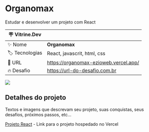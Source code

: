 # Organomax

Estudar e desenvolver um projeto com React

| :placard: Vitrine.Dev |     |
| -------------  | --- |
| :sparkles: Nome        | **Organomax**
| :label: Tecnologias | React, javascrit, html, css
| :rocket: URL         | https://organomax-ezioweb.vercel.app/
| :fire: Desafio     | https://url-do-desafio.com.br

<!-- Inserir imagem com a #vitrinedev ao final do link -->
![](https://via.placeholder.com/1200x500.png?text=imagem+lindona+do+meu+projeto#vitrinedev)

## Detalhes do projeto

Textos e imagens que descrevam seu projeto, suas conquistas, seus desafios, próximos passos, etc...

[Projeto React](https://organomax-ezioweb.vercel.app/) - Link para o projeto hospedado no Vercel
